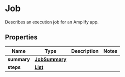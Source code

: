 

# Job

 Describes an execution job for an Amplify app. 

## Properties

| Name | Type | Description | Notes |
|------------ | ------------- | ------------- | -------------|
|**summary** | [**JobSummary**](JobSummary.md) |  |  |
|**steps** | [**List**](List.md) |  |  |



